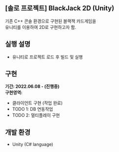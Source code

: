 ## [솔로 프로젝트] BlackJack 2D (Unity)
기존 C++ 콘솔 환경으로 구현된 블랙잭 카드게임을  
유니티를 이용하여 2D로 구현하고자 함.  

## 실행 설명
- 유니티로 프로젝트 로드 후 빌드 및 실행

## 구현
**기간: 2022.06.08 - (진행중)**  
**구현영역:**
* 클라이언트 구현 (작업 완료)
* TODO 1: DB 연동작업
* TODO 2: 멀티플레이 구현

## 개발 환경
* Unity (C# language)
